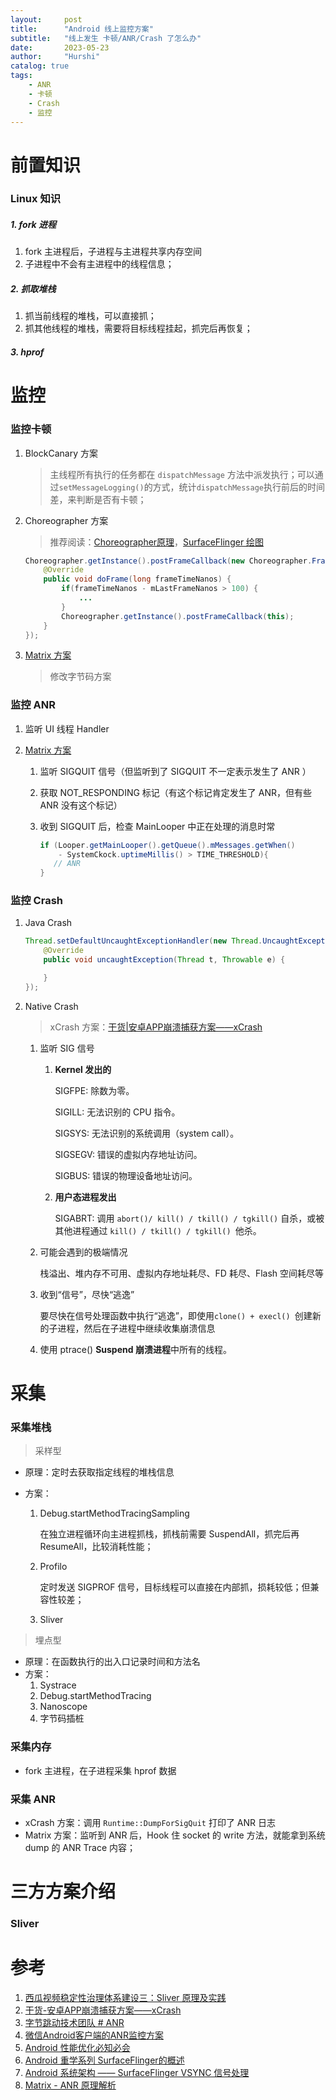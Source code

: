```yaml
---
layout:     post
title:      "Android 线上监控方案"
subtitle:   "线上发生 卡顿/ANR/Crash 了怎么办"
date:       2023-05-23
author:     "Hurshi"
catalog: true
tags:
    - ANR
    - 卡顿
    - Crash
    - 监控
---
```


# 前置知识

### Linux 知识

##### 1. fork 进程

1.  fork 主进程后，子进程与主进程共享内存空间
2.  子进程中不会有主进程中的线程信息；

##### 2. 抓取堆栈

1.  抓当前线程的堆栈，可以直接抓；
2.  抓其他线程的堆栈，需要将目标线程挂起，抓完后再恢复；

##### 3. hprof

# 监控
### 监控卡顿
1. BlockCanary 方案

   > 主线程所有执行的任务都在 `dispatchMessage` 方法中派发执行；可以通过`setMessageLogging()`的方式，统计`dispatchMessage`执行前后的时间差，来判断是否有卡顿；

2. Choreographer 方案

   > 推荐阅读：[Choreographer原理](http://gityuan.com/2017/02/25/choreographer/)，[SurfaceFlinger 绘图](http://gityuan.com/2017/02/18/surface_flinger_2/)

   ```java
   Choreographer.getInstance().postFrameCallback(new Choreographer.FrameCallback() {
       @Override    
       public void doFrame(long frameTimeNanos) {
           if(frameTimeNanos - mLastFrameNanos > 100) {
               ...
           }
           Choreographer.getInstance().postFrameCallback(this);
       }
   });
   ```

3. [Matrix 方案](https://github.com/Tencent/matrix/wiki/Matrix-Android-TraceCanary)

   > 修改字节码方案

### 监控 ANR

1. 监听 UI 线程 Handler

1. [Matrix 方案](https://mp.weixin.qq.com/s/fWoXprt2TFL1tTapt7esYg)

   1. 监听 SIGQUIT 信号（但监听到了 SIGQUIT 不一定表示发生了 ANR ）

   1. 获取 NOT_RESPONDING 标记（有这个标记肯定发生了 ANR，但有些 ANR 没有这个标记）

   1. 收到 SIGQUIT 后，检查 MainLooper 中正在处理的消息时常

      ```java
      if (Looper.getMainLooper().getQueue().mMessages.getWhen()
          - SystemCkock.uptimeMillis() > TIME_THRESHOLD){
         // ANR
      }
      ```


### 监控 Crash

1. Java Crash

   ```java
   Thread.setDefaultUncaughtExceptionHandler(new Thread.UncaughtExceptionHandler() {
       @Override
       public void uncaughtException(Thread t, Throwable e) {
   
       }
   });
   ```

2. Native Crash

   >  xCrash 方案：[干货|安卓APP崩溃捕获方案——xCrash](https://mp.weixin.qq.com/s?__biz=MzI0MjczMjM2NA==&mid=2247485203&idx=1&sn=26fd99ca1201e292ea5531c814eeb881)

   1.  监听 SIG 信号

       1.  **Kernel 发出的**

           SIGFPE: 除数为零。

           SIGILL: 无法识别的 CPU 指令。

           SIGSYS: 无法识别的系统调用（system call）。

           SIGSEGV: 错误的虚拟内存地址访问。

           SIGBUS: 错误的物理设备地址访问。

       2.  **用户态进程发出**

           SIGABRT: 调用 `abort()/ kill() / tkill() / tgkill()` 自杀，或被其他进程通过 `kill() / tkill() / tgkill() `他杀。

   2.  可能会遇到的极端情况

       栈溢出、堆内存不可用、虚拟内存地址耗尽、FD 耗尽、Flash 空间耗尽等

   3.  收到“信号”，尽快“逃逸”

       要尽快在信号处理函数中执行“逃逸”，即使用`clone() + execl() `创建新的子进程，然后在子进程中继续收集崩溃信息

   4.  使用 ptrace() **Suspend 崩溃进程**中所有的线程。

# 采集
### 采集堆栈

>  采样型

*  原理：定时去获取指定线程的堆栈信息

*  方案：
   1.  Debug.startMethodTracingSampling
   
       在独立进程循环向主进程抓栈，抓栈前需要 SuspendAll，抓完后再 ResumeAll，比较消耗性能；
   
   2.  Profilo 
   
       定时发送 SIGPROF 信号，目标线程可以直接在内部抓，损耗较低；但兼容性较差；
   
   3.  Sliver

>  埋点型

*  原理：在函数执行的出入口记录时间和方法名
*  方案：
   1.  Systrace
   2.  Debug.startMethodTracing
   3.  Nanoscope
   4.  字节码插桩

### 采集内存

*  fork 主进程，在子进程采集 hprof 数据



### 采集 ANR

*  xCrash 方案：调用 `Runtime::DumpForSigQuit` 打印了 ANR 日志
*  Matrix 方案：监听到 ANR 后，Hook 住 socket 的 write 方法，就能拿到系统 dump 的 ANR Trace 内容；



# 三方方案介绍

### Sliver







# 参考

1.  [西瓜视频稳定性治理体系建设三：Sliver 原理及实践](https://blog.csdn.net/ByteDanceTech/article/details/119621240)
1.  [干货-安卓APP崩溃捕获方案——xCrash](https://mp.weixin.qq.com/s?__biz=MzI0MjczMjM2NA==&mid=2247485203&idx=1&sn=26fd99ca1201e292ea5531c814eeb881)
1.  [字节跳动技术团队 # ANR](https://mp.weixin.qq.com/mp/appmsgalbum?action=getalbum&album_id=1780091311874686979)
1.  [微信Android客户端的ANR监控方案](https://mp.weixin.qq.com/s/fWoXprt2TFL1tTapt7esYg)
1.  [Android 性能优化必知必会](https://androidperformance.com/2018/05/07/Android-performance-optimization-skills-and-tools)
1.  [Android 重学系列 SurfaceFlinger的概述](https://www.jianshu.com/p/c954bcceb22a)
1.  [Android 系统架构 —— SurfaceFlinger VSYNC 信号处理](https://sharrychoo.github.io/blog/android-source/surfaceflinger-vsync-dispatch)
1.  [Matrix - ANR 原理解析](https://www.dalvik.work/2021/12/03/matrix-anr/)